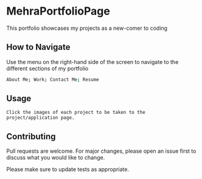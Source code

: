 # MehraPortfolioPage

This portfolio showcases my projects as a new-comer to coding

## How to Navigate

Use the menu on the right-hand side of the screen to navigate to the 
different sections of my portfolio

```bash
About Me; Work; Contact Me; Resume
```

## Usage

```
Click the images of each project to be taken to the 
project/application page.

```

## Contributing
Pull requests are welcome. For major changes, please open an issue first to discuss what you would like to change.

Please make sure to update tests as appropriate.